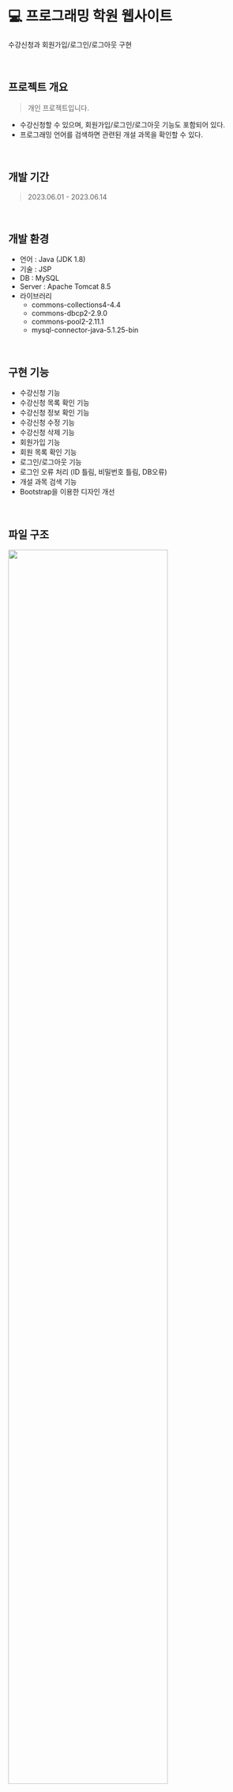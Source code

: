 # :computer: 프로그래밍 학원 웹사이트
수강신청과 회원가입/로그인/로그아웃 구현

<br />

## 프로젝트 개요
>개인 프로젝트입니다.

- 수강신청할 수 있으며, 회원가입/로그인/로그아웃 기능도 포함되어 있다. <br />
- 프로그래밍 언어를 검색하면 관련된 개설 과목을 확인할 수 있다. <br />

<br />

## 개발 기간
>2023.06.01 - 2023.06.14

<br />

## 개발 환경
- 언어 : Java (JDK 1.8)
- 기술 : JSP
- DB : MySQL
- Server : Apache Tomcat 8.5
- 라이브러리
  - commons-collections4-4.4
  - commons-dbcp2-2.9.0
  - commons-pool2-2.11.1
  - mysql-connector-java-5.1.25-bin

<br />

## 구현 기능
- 수강신청 기능
- 수강신청 목록 확인 기능
- 수강신청 정보 확인 기능
- 수강신청 수정 기능
- 수강신청 삭제 기능
- 회원가입 기능
- 회원 목록 확인 기능
- 로그인/로그아웃 기능
- 로그인 오류 처리 (ID 틀림, 비밀번호 틀림, DB오류)
- 개설 과목 검색 기능
- Bootstrap을 이용한 디자인 개선

<br />

## 파일 구조
<img src="https://github.com/na-kyoung/academy_website_jsp/assets/137421820/5486f5b4-e482-4385-b737-588f2009b81b" style="width:80%;"/>
<p></p>
<br />

<!--
![파일구조 최종](https://github.com/na-kyoung/academy_website_jsp/assets/137421820/5486f5b4-e482-4385-b737-588f2009b81b)
-->

## 파일 설명
| 파일 이름 | 내용 |
|-----|-----|
| main.jsp | 아무 곳이나 클릭 시 메인 홈페이지로 이동 |
| main_sub.jsp | 메인 홈페이지 |
| main_nav.jsp | 메인 - 내비게이션 바 |
| main_carousel.jsp | 메인 - 이미지 슬라이드 |
| main_service.jsp | 메인 - 과목 카드 |
| loginForm.jsp | 로그인 페이지 - 정보 입력 후 로그인 버튼을 클릭 시, loginProc.jsp로 처리 |
| loginProc.jsp | 로그인 성공/실패 처리 - 로그인 실패 시 원인이 뜨고, 로그인 성공 시 메인 홈페이지로 이동 |
| joinForm.jsp | 회원가입 페이지 - 정보 입력 후 회원가입 버튼을 클릭 시, joinProc.jsp로 이동 |
| joinProc.jsp | 회원가입 완료 페이지 - 입력한 정보를 확인 |
| joinList.jsp | 회원 목록 페이지 - 회원 목록 확인 |
| searchProc.jsp  | 검색 결과 페이지 - 프로그래밍 언어 검색 시, 해당 언어 개설 과목 결과 확인 |
| registerForm.jsp | 수강신청 페이지 - 정보 입력 후 신청하기 버튼을 클릭 시, registerProc.jsp로 이동 |
| registerProc.jsp | 수강신청 완료 페이지 - 입력한 정보를 확인 |
| registerList.jsp | 수강신청 목록 페이지 - 수강신청 목록을 확인하고, 이름을 클릭 시 registerInfo.jsp로 이동 |
| registerInfo.jsp | 수강신청 정보 확인 페이지 - 선택한 이름의 수강신청 정보를 확인하고 수정/삭제/돌아가기 가능 |
| registerModify.jsp | 수강신청 수정 페이지 - 정보 수정 후 수정하기 버튼 클릭 시, registerList.jsp로 이동 |
| registerModifyProc.jsp | 수강신청 수정 처리 |
| registerDeleteProc.jsp | 수강신청 삭제 처리 |
| loginDo.java | 회원 정보 |
| loginDao.java | 회원 정보 처리 |
| registerDo.java | 수강신청 정보 |
| registerDao.java | 수강신청 정보 처리 |
| subjectDo.java	 | 과목 정보 |
| subjectDao.java | 과목 정보 처리 |

<br />

## 결과
<!-- [결과 보고서 보러가기](https://github.com/na-kyoung/academy_website_jsp/blob/master/academy_result.pdf) -->

![1](https://github.com/na-kyoung/academy_website_jsp/assets/137421820/6599a046-c52f-44b6-8f78-30d16ad52f57)

![2](https://github.com/na-kyoung/academy_website_jsp/assets/137421820/e1eb577f-6430-4aea-bb86-e8b03f2b611c)

![3](https://github.com/na-kyoung/academy_website_jsp/assets/137421820/c7a24dd7-c472-4946-a006-75fe118c9bc1)

![4](https://github.com/na-kyoung/academy_website_jsp/assets/137421820/0f2ccb09-24c0-4d9e-88f9-798033d98275)

![5](https://github.com/na-kyoung/academy_website_jsp/assets/137421820/2d3ea0de-a62f-437b-abc6-1ead04c88718)

![6](https://github.com/na-kyoung/academy_website_jsp/assets/137421820/31a3df44-055f-4850-b800-4b5751d7969c)

![7](https://github.com/na-kyoung/academy_website_jsp/assets/137421820/eab4f871-046b-4c5e-ab92-175db351b3af)

![8](https://github.com/na-kyoung/academy_website_jsp/assets/137421820/f6445d97-e22b-4614-9b4a-dc30153e36a3)

![9](https://github.com/na-kyoung/academy_website_jsp/assets/137421820/82b79655-863f-478d-8c14-bbe8fb2ea083)

![10](https://github.com/na-kyoung/academy_website_jsp/assets/137421820/9735fdaa-dde1-41fd-82a6-9c35783d6ef3)

![11](https://github.com/na-kyoung/academy_website_jsp/assets/137421820/8bea5069-81f3-4209-8d0e-7d2917bbd329)

